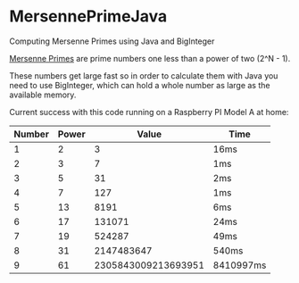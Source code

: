 # MersennePrimeJava
Computing Mersenne Primes using Java and BigInteger

[Mersenne Primes](https://en.wikipedia.org/wiki/Mersenne_prime) are prime numbers one less than a power of two (2^N - 1).

These numbers get large fast so in order to calculate them with Java you need to use BigInteger, which can hold a whole number as large as the available memory.

Current success with this code running on a Raspberry PI Model A at home:

Number|Power|Value|Time
---|---|---|---
1|2|3|16ms
2|3|7|1ms
3|5|31|2ms
4|7|127|1ms
5|13|8191|6ms
6|17|131071|24ms
7|19|524287|49ms
8|31|2147483647|540ms
9|61|2305843009213693951|8410997ms

